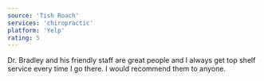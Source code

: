 ```yaml
---
source: 'Tish Roach'
services: 'chiropractic'
platform: 'Yelp'
rating: 5
---
```


Dr. Bradley and his friendly staff are great people and I always get top shelf service every time I go there.  I would recommend them to anyone.

